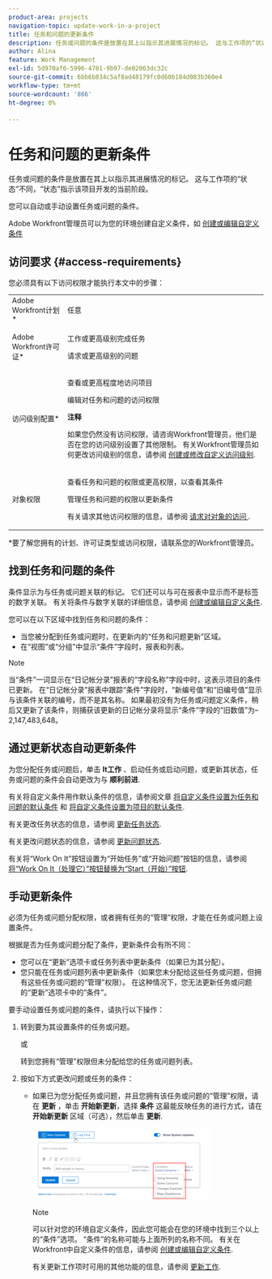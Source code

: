 ```yaml
---
product-area: projects
navigation-topic: update-work-in-a-project
title: 任务和问题的更新条件
description: 任务或问题的条件是放置在其上以指示其进展情况的标记。 这与工作项的“状态”不同，“状态”指示该项目开发的当前阶段。
author: Alina
feature: Work Management
exl-id: 5d970af6-5996-4781-9b97-de02063dc32c
source-git-commit: 6bb6b834c5af8ad48179fc0d60b184d083b360e4
workflow-type: tm+mt
source-wordcount: '866'
ht-degree: 0%

---
```


# 任务和问题的更新条件

任务或问题的条件是放置在其上以指示其进展情况的标记。 这与工作项的“状态”不同，“状态”指示该项目开发的当前阶段。

您可以自动或手动设置任务或问题的条件。

Adobe Workfront管理员可以为您的环境创建自定义条件，如 [创建或编辑自定义条件](../../../administration-and-setup/customize-workfront/create-manage-custom-conditions/create-edit-custom-conditions.md)

<!--You can manually update the Condition of a task or issue if you are assigned to it or if you have permissions to it, as described in the [Access requirements](#access-requirements) section of this article.-->

## 访问要求 {#access-requirements}

<!--drafted for P&P:

<table style="table-layout:auto"> 
 <col> 
 <col> 
 <tbody> 
  <tr> 
   <td role="rowheader">Adobe Workfront plan*</td> 
   <td> <p>Any</p> </td> 
  </tr> 
  <tr> 
   <td role="rowheader">Adobe Workfront license*</td> 
   <td> 
   
   For the current licenses:
   <ul><li><p>Standard for tasks</p></li>
   <li><p>Contributor or higher for issues</p></li></ul>


   For legacy licenses:
   <ul><li><p>Work or higher for tasks</p></li>
   <li><p>Request or higher for issues</p></li></ul>
    </td> 
  </tr> 
  <tr> 
   <td role="rowheader">Access level configurations*</td> 
   <td> <p>View or higher access to projects</p> <p>Edit access to tasks and issues </p> <p><b>NOTE</b> 
   
   If you still don't have access, ask your Workfront administrator if they set additional restrictions in your access level. For information on how a Workfront administrator can change your access level, see <a href="../../../administration-and-setup/add-users/configure-and-grant-access/create-modify-access-levels.md" class="MCXref xref">Create or modify custom access levels</a>.</p> </td> 
  </tr> 
  <tr> 
   <td role="rowheader">Object permissions</td> 
   <td> <p>View or higher permissions on tasks and issues to view their Condition</p>
   <p>Manage permissions on tasks and issues to update the Condition</p>
    <p>For information on requesting additional access, see <a href="../../../workfront-basics/grant-and-request-access-to-objects/request-access.md" class="MCXref xref">Request access to objects </a>.</p> </td> 
  </tr> 
 </tbody> 
</table>
-->

您必须具有以下访问权限才能执行本文中的步骤：

<table style="table-layout:auto"> 
 <col> 
 <col> 
 <tbody> 
  <tr> 
   <td role="rowheader">Adobe Workfront计划*</td> 
   <td> <p>任意</p> </td> 
  </tr> 
  <tr> 
   <td role="rowheader">Adobe Workfront许可证*</td> 
   <td> <p>工作或更高级别完成任务</p>
   <p>请求或更高级别的问题</p>
    </td> 
  </tr> 
  <tr> 
   <td role="rowheader">访问级别配置*</td> 
   <td> <p>查看或更高程度地访问项目</p> <p>编辑对任务和问题的访问权限 </p> <p><b>注释</b>

如果您仍然没有访问权限，请咨询Workfront管理员，他们是否在您的访问级别设置了其他限制。 有关Workfront管理员如何更改访问级别的信息，请参阅 <a href="../../../administration-and-setup/add-users/configure-and-grant-access/create-modify-access-levels.md" class="MCXref xref">创建或修改自定义访问级别</a>.</p> </td>
</tr> 
  <tr> 
   <td role="rowheader">对象权限</td> 
   <td> <p>查看任务和问题的权限或更高权限，以查看其条件</p>
   <p>管理任务和问题的权限以更新条件</p>
    <p>有关请求其他访问权限的信息，请参阅 <a href="../../../workfront-basics/grant-and-request-access-to-objects/request-access.md" class="MCXref xref">请求对对象的访问 </a>.</p> </td> 
  </tr> 
 </tbody> 
</table>

*要了解您拥有的计划、许可证类型或访问权限，请联系您的Workfront管理员。

## 找到任务和问题的条件

条件显示为与任务或问题关联的标记。 它们还可以与可在报表中显示而不是标签的数字关联。 有关将条件与数字关联的详细信息，请参阅 [创建或编辑自定义条件](../../../administration-and-setup/customize-workfront/create-manage-custom-conditions/create-edit-custom-conditions.md).

您可以在以下区域中找到任务和问题的条件：

* 当您被分配到任务或问题时，在更新内的“任务和问题更新”区域。
* 在“视图”或“分组”中显示“条件”字段时，报表和列表。

>[!NOTE]
>
>当“条件”一词显示在“日记帐分录”报表的“字段名称”字段中时，这表示项目的条件已更新。 在“日记帐分录”报表中跟踪“条件”字段时，“新编号值”和“旧编号值”显示与该条件关联的编号，而不是其名称。 如果最初没有为任务或问题定义条件，稍后又更新了该条件，则捕获该更新的日记帐分录将显示“条件”字段的“旧数值”为–2,147,483,648。

## 通过更新状态自动更新条件

为您分配任务或问题后，单击 **It工作** 、启动任务或启动问题，或更新其状态，任务或问题的条件会自动更改为与 **顺利前进**.

有关将自定义条件用作默认条件的信息，请参阅文章  [将自定义条件设置为任务和问题的默认条件](../../../administration-and-setup/customize-workfront/create-manage-custom-conditions/set-custom-condition-default-tasks-issues.md) 和 [将自定义条件设置为项目的默认条件](../../../administration-and-setup/customize-workfront/create-manage-custom-conditions/set-custom-condition-default-projects.md).

有关更改任务状态的信息，请参阅 [更新任务状态](../../../manage-work/projects/updating-work-in-a-project/update-task-status.md).

有关更改问题状态的信息，请参阅 [更新问题状态](../../../manage-work/projects/updating-work-in-a-project/update-issue-status.md).

有关将“Work On It”按钮设置为“开始任务”或“开始问题”按钮的信息，请参阅 [将“Work On It（处理它）”按钮替换为“Start（开始）”按钮](../../../people-teams-and-groups/create-and-manage-teams/work-on-it-button-to-start-button.md).

## 手动更新条件

必须为任务或问题分配权限，或者拥有任务的“管理”权限，才能在任务或问题上设置条件。

根据是否为任务或问题分配了条件，更新条件会有所不同：

* 您可以在“更新”选项卡或任务列表中更新条件（如果已为其分配）。
* 您只能在任务或问题列表中更新条件（如果您未分配给这些任务或问题，但拥有这些任务或问题的“管理”权限）。 在这种情况下，您无法更新任务或问题的“更新”选项卡中的“条件”。

要手动设置任务或问题的条件，请执行以下操作：

1. 转到要为其设置条件的任务或问题。

   或

   转到您拥有“管理”权限但未分配给您的任务或问题列表。

1. 按如下方式更改问题或任务的条件：

   * 如果已为您分配任务或问题，并且您拥有该任务或问题的“管理”权限，请在 **更新** ，单击 **开始新更新**，选择 **条件** 这最能反映任务的进行方式，请在 **开始新更新** 区域（可选），然后单击 **更新**.

      ![](assets/change-condition-update-comment-350x141.png)

      >[!NOTE]
      >
      >可以针对您的环境自定义条件，因此您可能会在您的环境中找到三个以上的“条件”选项。 “条件”的名称可能与上面所列的名称不同。 有关在Workfront中自定义条件的信息，请参阅 [创建或编辑自定义条件](../../../administration-and-setup/customize-workfront/create-manage-custom-conditions/create-edit-custom-conditions.md).

      有关更新工作项时可用的其他功能的信息，请参阅 [更新工作](../../../workfront-basics/updating-work-items-and-viewing-updates/update-work.md).

      <!--   
     <li data-mc-conditions="QuicksilverOrClassic.Draft mode"><p>(NOTE: drafted because I can't do this anymore)</p><p>If you have Manage permissions to the task or issue but are not assigned to it, perhaps as a project manager, add the <strong>Condition</strong> column to any view you use in a task or issue list, then set the <strong>Condition</strong> in inline edit and press Enter.</p><p><img src="assets/change-condition-in-list-view-350x142.png" style="width: 350;height: 142;"></p><p>For information about adding a column to a view, see <a href="../../../reports-and-dashboards/reports/reporting-elements/views-overview.md" class="MCXref xref">Views overview in Adobe Workfront</a>.</p></li>   
     -->
